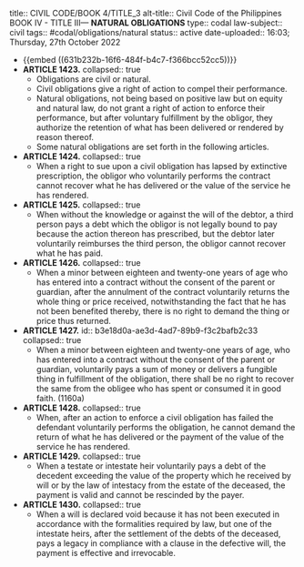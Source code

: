 title:: CIVIL CODE/BOOK 4/TITLE_3
alt-title:: Civil Code of the Philippines BOOK IV - TITLE III—  **NATURAL OBLIGATIONS**
type:: codal
law-subject:: civil
tags:: #codal/obligations/natural
status:: active
date-uploaded:: 16:03; Thursday, 27th October 2022

- {{embed ((631b232b-16f6-484f-b4c7-f366bcc52cc5))}}
- **ARTICLE 1423.**
  collapsed:: true
	- Obligations are civil or natural.
	- Civil obligations give a right of action to compel their performance.
	- Natural obligations, not being based on positive law but on equity and natural law, do not grant a right of action to enforce their performance, but after voluntary fulfillment by the obligor, they authorize the retention of what has been delivered or rendered by reason thereof.
	- Some natural obligations are set forth in the following articles.
- **ARTICLE 1424.**
  collapsed:: true
	- When a right to sue upon a civil obligation has lapsed by extinctive prescription, the obligor who voluntarily performs the contract cannot recover what he has delivered or the value of the service he has rendered.
- **ARTICLE 1425.**
  collapsed:: true
	- When without the knowledge or against the will of the debtor, a third person pays a debt which the obligor is not legally bound to pay because the action thereon has prescribed, but the debtor later voluntarily reimburses the third person, the obligor cannot recover what he has paid.
- **ARTICLE 1426.**
  collapsed:: true
	- When a minor between eighteen and twenty-one years of age who has entered into a contract without the consent of the parent or guardian, after the annulment of the contract voluntarily returns the whole thing or price received, notwithstanding the fact that he has not been benefited thereby, there is no right to demand the thing or price thus returned.
- **ARTICLE 1427.**
  id:: b3e18d0a-ae3d-4ad7-89b9-f3c2bafb2c33
  collapsed:: true
	- When a minor between eighteen and twenty-one years of age, who has entered into a contract without the consent of the parent or guardian, voluntarily pays a sum of money or delivers a fungible thing in fulfillment of the obligation, there shall be no right to recover the same from the obligee who has spent or consumed it in good faith. (1160a)
- **ARTICLE 1428.**
  collapsed:: true
	- When, after an action to enforce a civil obligation has failed the defendant voluntarily performs the obligation, he cannot demand the return of what he has delivered or the payment of the value of the service he has rendered.
- **ARTICLE 1429.**
  collapsed:: true
	- When a testate or intestate heir voluntarily pays a debt of the decedent exceeding the value of the property which he received by will or by the law of intestacy from the estate of the deceased, the payment is valid and cannot be rescinded by the payer.
- **ARTICLE 1430.**
  collapsed:: true
	- When a will is declared void because it has not been executed in accordance with the formalities required by law, but one of the intestate heirs, after the settlement of the debts of the deceased, pays a legacy in compliance with a clause in the defective will, the payment is effective and irrevocable.